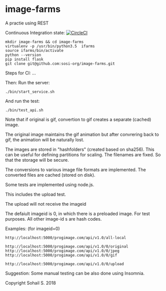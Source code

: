 # image-farms
A practie using REST

Continuous Integration state:
[![CircleCI](https://circleci.com/gh/sosi-org/image-farms.svg?style=svg)](https://circleci.com/gh/sosi-org/image-farms)

```
mkdir image-farms && cd image-farms
virtualenv -p /usr/bin/python3.5  ifarms
source ifarms/bin/activate
python --version
pip install flask
git clone git@github.com:sosi-org/image-farms.git
```

Steps for CI:
...

Then: Run the server:
```
./bin/start_service.sh
```
And run the test:
```
./bin/test_api.sh
```



Note that if original is gif, convertion to gif creates a separate (cached) image.

The original image maintains the gif animation but after convrering back to gif, the animation will be naturally lost.


The images are stored in "hashfolders" (created based on sha256). This can be useful for defining partitions for scaling.
The filenames are fixed. So that the storage will be secure.

The conversions to various image file formats are implemented. The converted files are cached (stored on disk).

Some tests are implemented using node.js.

This includes the upload test.

The upload will not receive the imageid

The defaiult imageid is 0, in which there is a preloaded image. For test purposes.
All other image-id s are hash codes.



Examples: (for imageid=0)
```
http://localhost:5000/progimage.com/api/v1.0/all-local

http://localhost:5000/progimage.com/api/v1.0/0/original
http://localhost:5000/progimage.com/api/v1.0/0/jpeg
http://localhost:5000/progimage.com/api/v1.0/0/gif

http://localhost:5000/progimage.com/api/v1.0/0/upload
```


Suggestion: Some manual testing can be also done using Insomnia.

Copyright Sohail S.  2018
